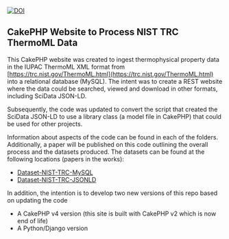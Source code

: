 [![DOI](https://zenodo.org/badge/85196514.svg)](https://zenodo.org/badge/latestdoi/85196514)

## CakePHP Website to Process NIST TRC ThermoML Data
This CakePHP website was created to ingest thermophysical property data in the IUPAC ThermoML XML format from
[https://trc.nist.gov/ThermoML.html](https://trc.nist.gov/ThermoML.html) into a relational database (MySQL).
The intent was to create a REST website where the data could be searched, viewed and download in other formats,
including SciData JSON-LD.

Subsequently, the code was updated to convert the script that created the SciData JSON-LD to use a library class
(a model file in CakePHP) that could be used for other projects.

Information about aspects of the code can be found in each of the folders.  Additionally, a paper will be published
on this code outlining the overall process and the datasets produced.  The datasets can be found at the following
locations (papers in the works):

- [Dataset-NIST-TRC-MySQL](https://github.com/ChalkLab/Dataset-NIST-TRC-MySQL)
- [Dataset-NIST-TRC-JSONLD](https://github.com/ChalkLab/Dataset-NIST-TRC-JSONLD)

In addition, the intention is to develop two new versions of this repo based on updating the code

- A CakePHP v4 version (this site is built with CakePHP v2 which is now end of life)
- A Python/Django version
